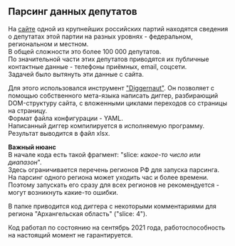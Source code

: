 ## Парсинг данных депутатов

На [сайте](https://ideputat.er.ru/) одной из крупнейших российских партий находятся сведения о депутатах этой партии на разных уровнях - федеральном, региональном и местном.  
В общей сложности это более 100 000 депутатов.  
По значительной части этих депутатов приводятся их публичные контактные данные - телефоны приёмных, email, соцсети.  
Задачей было вытянуть эти данные с сайта.


Для этого использовался инструмент ["Diggernaut"](https://www.diggernaut.ru/). Он позволяет с помощью собственного мета-языка написать диггер, разбирающий DOM-структуру сайта, с вложенными циклами переходов со страницы на страницу.  
Формат файла конфигурации - YAML.  
Написанный диггер компилируется в исполняемую программу.
Результат выводится в файл xlsx.

**Важный нюанс**  
В начале кода есть такой фрагмент: "slice: *какое-то число или диапазон*".  
Здесь ограничивается перечень регионов РФ для запуска парсинга.  
На парсинг одного региона может уходить час и более времени. Поэтому запускать его сразу для всех регионов не рекомендуется - могут возникнуть какие-то ошибки.

В папке приводится код диггера с некоторыми комментариями для региона "Архангельская область" ("slice: 4").

Код работал по состоянию на сентябрь 2021 года, работоспособность на настоящий момент не гарантируется.
